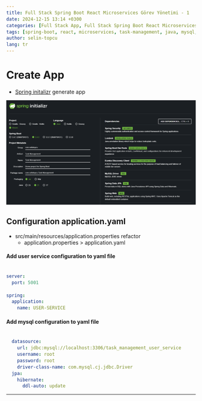 ```yaml
---
title: Full Stack Spring Boot React Microservices Görev Yönetimi - 1
date: 2024-12-15 13:14 +0300
categories: [Full Stack App, Full Stack Spring Boot React Microservices Task Management]
tags: [spring-boot, react, microservices, task-management, java, mysql, redux, tailwindcss, material-ui, full-stack, web-development, api, rest, deployment, docker, cloud, devops, frontend, backend, scalable, responsive, user-interface, full-stack-development, javascript, java-backend, react-frontend, create]
author: selin-topcu
lang: tr
---
```


# Create App

* [Spring initalizr](https://start.spring.io) generate app

![](/assets/img/2024-12-16/20241216_140114_image.png)

## Configuration application.yaml
* src/main/resources/application.properties refactor
  * application.properties > application.yaml

#### Add user service configuration to yaml file

```yaml

server:
  port: 5001
  
spring:
  application:
    name: USER-SERVICE
```
#### Add mysql configuration to yaml file

```yaml

  datasource:
    url: jdbc:mysql://localhost:3306/task_management_user_service
    username: root
    password: root
    driver-class-name: com.mysql.cj.jdbc.Driver
  jpa:
    hibernate:
      ddl-auto: update
```

---
